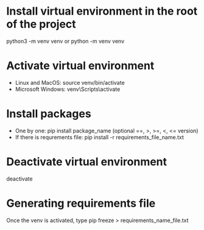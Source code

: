 # Install virtual environment in the root of the project
python3 -m venv venv or python -m venv venv

# Activate virtual environment 
- Linux and MacOS:
  source venv/bin/activate
- Microsoft Windows:
  venv\Scripts\activate

# Install packages
- One by one:
  pip install package_name (optional ==, >, >=, <, <= version)
- If there is requrements file:
  pip install -r requirements_file_name.txt

# Deactivate virtual environment
deactivate

# Generating requirements file
Once the venv is activated, type pip freeze > requirements_name_file.txt
